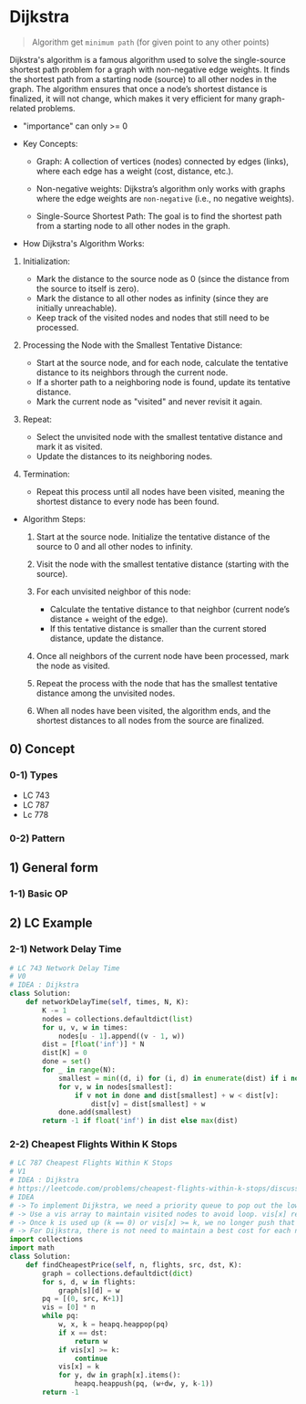 # Dijkstra

> Algorithm get `minimum path` (for given point to any other points)


Dijkstra's algorithm is a famous algorithm used to solve the single-source shortest path problem for a graph with non-negative edge weights. It finds the shortest path from a starting node (source) to all other nodes in the graph. The algorithm ensures that once a node’s shortest distance is finalized, it will not change, which makes it very efficient for many graph-related problems.


- "importance" can only >= 0


- Key Concepts:
    - Graph: A collection of vertices (nodes) connected by edges (links), where
        each edge has a weight (cost, distance, etc.).

    - Non-negative weights: Dijkstra’s algorithm only works with graphs where
        the edge weights are `non-negative` (i.e., no negative weights).

    - Single-Source Shortest Path: The goal is to find the shortest path from a
         starting node to all other nodes in the graph.

- How Dijkstra's Algorithm Works:

1. Initialization:

    - Mark the distance to the source node as 0 (since the distance from the source to itself is zero).
    - Mark the distance to all other nodes as infinity (since they are initially unreachable).
    - Keep track of the visited nodes and nodes that still need to be processed.

2. Processing the Node with the Smallest Tentative Distance:

    - Start at the source node, and for each node, calculate the tentative distance to its neighbors through the current node.
    - If a shorter path to a neighboring node is found, update its tentative distance.
    - Mark the current node as "visited" and never revisit it again.

3. Repeat:

    - Select the unvisited node with the smallest tentative distance and mark it as visited.
    - Update the distances to its neighboring nodes.

4. Termination:

    - Repeat this process until all nodes have been visited, meaning the shortest distance to every node has been found.



- Algorithm Steps:
    1. Start at the source node. Initialize the tentative distance of the source to 0 and all other nodes to infinity.
    
    2. Visit the node with the smallest tentative distance (starting with the source).
    
    3. For each unvisited neighbor of this node:
        - Calculate the tentative distance to that neighbor (current node’s distance + weight of the edge).
        - If this tentative distance is smaller than the current stored distance, update the distance.
    
    4. Once all neighbors of the current node have been processed, mark the node as visited.
    
    5. Repeat the process with the node that has the smallest tentative distance among the unvisited nodes.
    
    6. When all nodes have been visited, the algorithm ends, and the shortest distances to all nodes from the source are finalized.



## 0) Concept  

### 0-1) Types
 - LC 743
 - LC 787
 - Lc 778

### 0-2) Pattern

## 1) General form

### 1-1) Basic OP

## 2) LC Example

### 2-1) Network Delay Time

```python
# LC 743 Network Delay Time
# V0 
# IDEA : Dijkstra
class Solution:
    def networkDelayTime(self, times, N, K):
        K -= 1
        nodes = collections.defaultdict(list)
        for u, v, w in times:
            nodes[u - 1].append((v - 1, w))
        dist = [float('inf')] * N
        dist[K] = 0
        done = set()
        for _ in range(N):
            smallest = min((d, i) for (i, d) in enumerate(dist) if i not in done)[1]
            for v, w in nodes[smallest]:
                if v not in done and dist[smallest] + w < dist[v]:
                    dist[v] = dist[smallest] + w
            done.add(smallest)
        return -1 if float('inf') in dist else max(dist)
```

### 2-2) Cheapest Flights Within K Stops
```python
# LC 787 Cheapest Flights Within K Stops
# V1
# IDEA : Dijkstra
# https://leetcode.com/problems/cheapest-flights-within-k-stops/discuss/267200/Python-Dijkstra
# IDEA
# -> To implement Dijkstra, we need a priority queue to pop out the lowest weight node for next search. In this case, the weight would be the accumulated flight cost. So my node takes a form of (cost, src, k). cost is the accumulated cost, src is the current node's location, k is stop times we left as we only have at most K stops. I also convert edges to an adjacent list based graph g.
# -> Use a vis array to maintain visited nodes to avoid loop. vis[x] record the remaining steps to reach x with the lowest cost. If vis[x] >= k, then no need to visit that case (start from x with k steps left) as a better solution has been visited before (more remaining step and lower cost as heappopped beforehand). And we should initialize vis[x] to 0 to ensure visit always stop at a negative k.
# -> Once k is used up (k == 0) or vis[x] >= k, we no longer push that node x to our queue. Once a popped cost is our destination, we get our lowest valid cost.
# -> For Dijkstra, there is not need to maintain a best cost for each node since it's kind of greedy search. It always chooses the lowest cost node for next search. So the previous searched node always has a lower cost and has no chance to be updated. The first time we pop our destination from our queue, we have found the lowest cost to our destination.
import collections
import math
class Solution:
    def findCheapestPrice(self, n, flights, src, dst, K):
        graph = collections.defaultdict(dict)
        for s, d, w in flights:
            graph[s][d] = w
        pq = [(0, src, K+1)]
        vis = [0] * n
        while pq:
            w, x, k = heapq.heappop(pq)
            if x == dst:
                return w
            if vis[x] >= k:
                continue
            vis[x] = k
            for y, dw in graph[x].items():
                heapq.heappush(pq, (w+dw, y, k-1))
        return -1
```